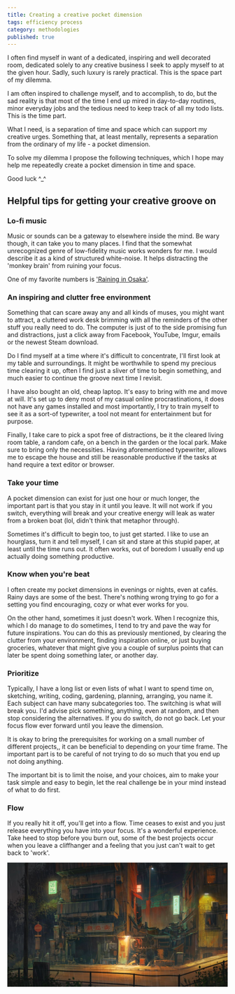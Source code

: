 ```yaml
---
title: Creating a creative pocket dimension
tags: efficiency process
category: methodologies
published: true
---
```


I often find myself in want of a dedicated, inspiring and well decorated room,
dedicated solely to any creative business I seek to apply myself to at the given
hour. Sadly, such luxury is rarely practical. This is the space part of my dilemma.

I am often inspired to challenge myself, and to accomplish, to do, but the sad
reality is that most of the time I end up mired in day-to-day routines, minor
everyday jobs and the tedious need to keep track of all my todo lists. This is
the time part.

What I need, is a separation of time and space which can support my creative urges.
Something that, at least mentally, represents a separation from the ordinary of
my life - a pocket dimension.

To solve my dilemma I propose the following techniques, which I hope may
help me repeatedly create a pocket dimension in time and space.

Good luck ^_^

## Helpful tips for getting your creative groove on

### Lo-fi music

Music or sounds can be a gateway to elsewhere inside the mind. Be wary though,
it can take you to many places. I find that the somewhat unrecognized genre of
low-fidelity music works wonders for me. I would describe it as a kind of
structured white-noise. It helps distracting the 'monkey brain' from ruining
your focus.

One of my favorite numbers is ['Raining in Osaka'](https://www.youtube.com/watch?v=YOJsKatW-T).

### An inspiring and clutter free environment

Something that can scare away any and all kinds of muses, you might want to
attract, a cluttered work desk brimming with all the reminders of the other
stuff you really need to do. The computer is just of to the side promising fun
and distractions, just a click away from Facebook, YouTube, Imgur, emails or the
newest Steam download.

Do I find myself at a time where it's difficult to concentrate, I'll first look
at my table and surroundings. It might be worthwhile to spend my precious time
clearing it up, often I find just a sliver of time to begin something, and much
easier to continue the groove next time I revisit.

I have also bought an old, cheap laptop. It's easy to bring with me and move at
will. It's set up to deny most of my casual online procrastinations, it does not
have any games installed and most importantly, I try to train myself to see it
as a sort-of typewriter, a tool not meant for entertainment but for purpose.

Finally, I take care to pick a spot free of distractions, be it the cleared
living room table, a random cafe, on a bench in the garden or the local park.
Make sure to bring only the necessities. Having aforementioned typewriter,
allows me to escape the house and still be reasonable productive if the tasks at
hand require a text editor or browser.

### Take your time

A pocket dimension can exist for just one hour or much longer, the important
part is that you stay in it until you leave. It will not work if you switch,
everything will break and your creative energy will leak as water from a broken
boat (lol, didn't think that metaphor through).

Sometimes it's difficult to begin too, to just get started. I like to use an
hourglass, turn it and tell myself, I can sit and stare at this stupid paper, at
least until the time runs out. It often works, out of boredom I usually end up
actually doing something productive.

### Know when you're beat

I often create my pocket dimensions in evenings or nights, even at cafés. Rainy
days are some of the best. There's nothing wrong trying to go for a setting you
find encouraging, cozy or what ever works for you.

On the other hand, sometimes it just doesn't work. When I recognize this, which
I do manage to do sometimes, I tend to try and pave the way for future
inspirations. You can do this as previously mentioned, by clearing the clutter
from your environment, finding inspiration online, or just buying groceries,
whatever that might give you a couple of surplus points that can later be spent
doing something later, or another day.

### Prioritize

Typically, I have a long list or even lists of what I want to spend time on,
sketching, writing, coding, gardening, planning, arranging, you name it. Each
subject can have many subcategories too. The switching is what will break you.
I'd advise pick something, anything, even at random, and then stop considering
the alternatives. If you do switch, do not go back. Let your focus flow ever
forward until you leave the dimension.

It is okay to bring the prerequisites for working on a small number of different
projects,, it can be beneficial to depending on your time frame. The important
part is to be careful of not trying to do so much that you end up not doing
anything.

The important bit is to limit the noise, and your choices, aim to make your task
simple and easy to begin, let the real challenge be in your mind instead of what
to do first.

### Flow

If you really hit it off, you'll get into a flow. Time ceases to exist and you
just release everything you have into your focus. It's a wonderful experience.
Take heed to stop before you burn out, some of the best projects occur when you
leave a cliffhanger and a feeling that you just can't wait to get back to
'work'.

![Raining in Osaka](/assets/raining-in-osaka.jpg "Raining in Osaka")